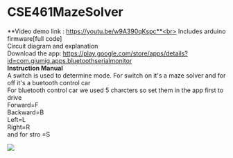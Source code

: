 # CSE461MazeSolver<br>
**Video demo link : https://youtu.be/w9A390qKspc**<br>
Includes arduino firmware[full code]<br> 
Circuit diagram and explanation<br>
Download the app: https://play.google.com/store/apps/details?id=com.giumig.apps.bluetoothserialmonitor <br> 
**Instruction Manual** <br>
A switch is used to determine mode. For switch on it's a maze solver and for off it's a buetooth control car<br> 
For bluetooth control car we used 5 charcters so set them in the app first to drive<br> 
Forward=F<br> 
Backward=B<br> 
Left=L<br> 
Right=R<br> 
and for stro =S <br> 

![](DSC_0194.JPG)
